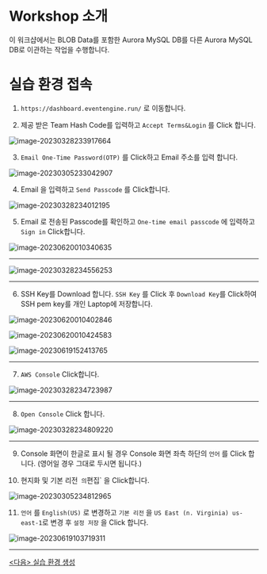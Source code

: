 # Workshop 소개

이 워크샵에서는 BLOB Data를 포함한 Aurora MySQL DB를 다른 Aurora MySQL DB로 이관하는 작업을 수행합니다.



# 실습 환경 접속



1. `https://dashboard.eventengine.run/` 로 이동합니다.



2. 제공 받은 Team Hash Code를 입력하고 `Accept Terms&Login` 를 Click 합니다.



![image-20230328233917664](images/image-20230328233917664.png)



3. `Email One-Time Password(OTP)` 를 Click하고 Email 주소를 입력 합니다.

![image-20230305233042907](images/image-20230305233042907.png)



4. Email 을 입력하고 `Send Passcode` 를 Click합니다.

![image-20230328234012195](images/image-20230328234012195.png)



5. Email 로 전송된 Passcode를 확인하고 `One-time email passcode` 에 입력하고  `Sign in` Click합니다.

![image-20230620010340635](images/image-20230620010340635.png)

---





![image-20230328234556253](images/image-20230328234556253.png)



---

6. SSH Key를 Download 합니다. `SSH Key` 를  Click 후 `Download Key`를 Click하여 SSH pem key를 개인 Laptop에 저장합니다.

![image-20230620010402846](images/image-20230620010402846.png)

![image-20230620010424583](images/image-20230620010424583.png)

![image-20230619152413765](images/image-20230619152413765.png)



---

7. `AWS Console` Click합니다.

![image-20230328234723987](images/image-20230328234723987.png)



---

8. `Open Console` Click 합니다.



![image-20230328234809220](images/image-20230328234809220.png)



---

9. Console 화면이 한글로 표시 될 경우 Console 화면 좌측 하단의 `언어` 를 Click 합니다. (영어일 경우 그대로 두시면 됩니다.)

10. 현지화 및 기본 리전`  의 `편집` 을 Click합니다.

![image-20230305234812965](images/image-20230305234812965.png)





11. `언어` 를  `English(US)` 로 변경하고 `기본 리전` 을  `US East (n. Virginia) us-east-1`로 변경 후  `설정 저장` 을 Click 합니다.

![image-20230619103719311](images/image-20230619103719311.png)



---



[<다음> 실습 환경 생성](./02.md)